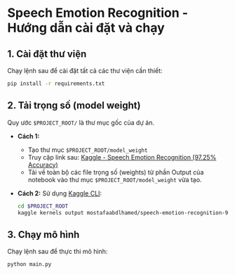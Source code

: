 
# Speech Emotion Recognition - Hướng dẫn cài đặt và chạy

## 1. Cài đặt thư viện

Chạy lệnh sau để cài đặt tất cả các thư viện cần thiết:

```sh
pip install -r requirements.txt
```

## 2. Tải trọng số (model weight)

Quy ước `$PROJECT_ROOT/` là thư mục gốc của dự án.

- **Cách 1:**
  - Tạo thư mục `$PROJECT_ROOT/model_weight`
  - Truy cập link sau: [Kaggle - Speech Emotion Recognition (97.25% Accuracy)](https://www.kaggle.com/code/mostafaabdlhamed/speech-emotion-recognition-97-25-accuracy#Saving-Best-Model)
  - Tải về toàn bộ các file trọng số (weights) từ phần Output của notebook vào thư mục `$PROJECT_ROOT/model_weight` vừa tạo.

- **Cách 2:** Sử dụng [Kaggle CLI](https://github.com/Kaggle/kaggle-api/blob/main/docs/README.md):

    ```sh
    cd $PROJECT_ROOT
    kaggle kernels output mostafaabdlhamed/speech-emotion-recognition-97-25-accuracy -p ./model_weight
    ```

## 3. Chạy mô hình

Chạy lệnh sau để thực thi mô hình:

```sh
python main.py
```
